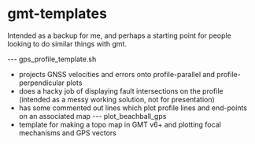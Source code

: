 # gmt-templates

Intended as a backup for me, and perhaps a starting point for people looking to do similar things with gmt. 

--- gps_profile_template.sh
- projects GNSS velocities and errors onto profile-parallel and profile-perpendicular plots
- does a hacky job of displaying fault intersections on the profile (intended as a messy working solution, not for presentation)
- has some commented out lines which plot profile lines and end-points on an associated map
--- plot_beachball_gps
- template for making a topo map in GMT v6+ and plotting focal mechanisms and GPS vectors